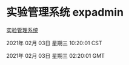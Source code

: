 # 实验管理系统 expadmin
[实验管理系统](http://59.174.27.45:56808/expadmin-782313d2-e1b1-4ea7-932e-3a55e6a1a4d0/)

2021年 02月 03日 星期三 10:20:01 CST

2021年 02月 03日 星期三 02:20:01 GMT
